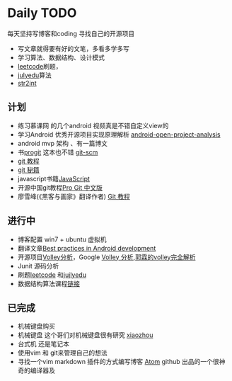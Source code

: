 # Daily TODO

每天坚持写博客和coding 寻找自己的开源项目
- 写文章就得要有好的文笔，多看多学多写
- 学习算法、数据结构、设计模式
- [leetcode](https://oj.leetcode.com/problemset/algorithms/)刷题，
- [julyedu](http://julyedu.com/)算法
- [str2int](http://ask.julyedu.com/question/85)

## 计划
- 练习慕课网 的几个android 视频真是不错自定义view的
- 学习Android 优秀开源项目实现原理解析 [android-open-project-analysis](https://github.com/android-cn/android-open-project-analysis)
- android mvp 架构 、有一篇博文
- 书[progit](http://gitbookio.gitbooks.io/progit/content/) 这本也不错 [git-scm](http://git-scm.com/book/zh/v1)
- [git 教程](https://www.atlassian.com/git/tutorials/)
- [git 秘籍](http://snowdream86.gitbooks.io/github-cheat-sheet/content/zh/index.html)
- javascript书籍[JavaScript](http://gitbookio.gitbooks.io/javascript)
- 开源中国git教程[Pro Git 中文版](http://git.oschina.net/progit/)
- 廖雪峰(《黑客与画家》翻译作者) [Git 教程](http://www.liaoxuefeng.com/)

## 进行中
- 博客配置 win7 + ubuntu 虚拟机
- 翻译文章[Best practices in Android development](https://github.com/futurice/android-best-practices)
- 开源项目[Volley分析](http://codekk.com/open-source-project-analysis)，Google [Volley 分析](https://developer.android.com/training/volley/index.html),[郭霖的volley完全解析](http://blog.csdn.net/guolin_blog/article/details/17482095)
- Junit 源码分析
- 刷题[leetcode](https://oj.leetcode.com/problemset/algorithms/) 和[jujlyedu](http://ask.julyedu.com/question/)
- 数据结构算法课程[链接](http://www.icourse163.org/course/zju-93001)

## 已完成
- 机械键盘购买
- 机械键盘 这个哥们对机械键盘很有研究 [xiaozhou](http://www.xiaozhou.net/)
- 台式机 还是笔记本
- 使用vim 和 git来管理自己的想法
- 寻找一个vim markdown 插件的方式编写博客 [Atom](https://atom.io/) github 出品的一个很神奇的编译器及
